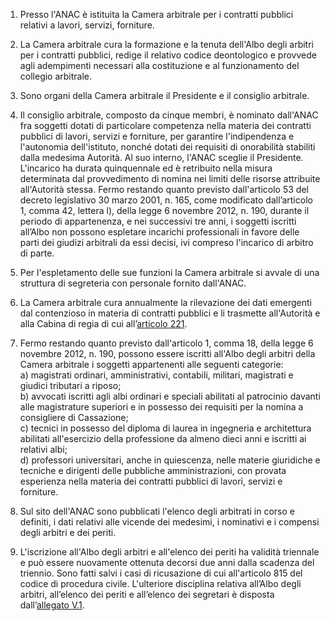 1. Presso l'ANAC è istituita la Camera arbitrale per i contratti pubblici relativi a lavori, servizi, forniture.

2. La Camera arbitrale cura la formazione e la tenuta dell'Albo degli arbitri per i contratti pubblici, redige il relativo codice deontologico e provvede agli adempimenti necessari alla costituzione e al funzionamento del collegio arbitrale.

3. Sono organi della Camera arbitrale il Presidente e il consiglio arbitrale.

4. Il consiglio arbitrale, composto da cinque membri, è nominato dall'ANAC fra soggetti dotati di particolare competenza nella materia dei contratti pubblici di lavori, servizi e forniture, per garantire l'indipendenza e l'autonomia dell'istituto, nonché dotati dei requisiti di onorabilità stabiliti dalla medesima Autorità. Al suo interno, l'ANAC sceglie il Presidente. L'incarico ha durata quinquennale ed è retribuito nella misura determinata dal provvedimento di nomina nei limiti delle risorse attribuite all'Autorità stessa. Fermo restando quanto previsto dall'articolo 53 del decreto legislativo 30 marzo 2001, n. 165, come modificato dall’articolo 1, comma 42, lettera l), della legge 6 novembre 2012, n. 190, durante il periodo di appartenenza, e nei successivi tre anni, i soggetti iscritti all’Albo non possono espletare incarichi professionali in favore delle parti dei giudizi arbitrali da essi decisi, ivi compreso l'incarico di arbitro di parte.

5. Per l'espletamento delle sue funzioni la Camera arbitrale si avvale di una struttura di segreteria con personale fornito dall'ANAC.

6. La Camera arbitrale cura annualmente la rilevazione dei dati emergenti dal contenzioso in materia di contratti pubblici e li trasmette all'Autorità e alla Cabina di regia di cui all’[articolo 221](/articolo-221/2). 

7. Fermo restando quanto previsto dall'articolo 1, comma 18, della legge 6 novembre 2012, n. 190, possono essere iscritti all'Albo degli arbitri della Camera arbitrale i soggetti appartenenti alle seguenti categorie: <br>a) magistrati ordinari, amministrativi, contabili, militari, magistrati e giudici tributari a riposo; <br>b) avvocati iscritti agli albi ordinari e speciali abilitati al patrocinio davanti alle magistrature superiori e in possesso dei requisiti per la nomina a consigliere di Cassazione; <br>c) tecnici in possesso del diploma di laurea in ingegneria e architettura abilitati all'esercizio della professione da almeno dieci anni e iscritti ai relativi albi; <br>d) professori universitari, anche in quiescenza, nelle materie giuridiche e tecniche e dirigenti delle pubbliche amministrazioni, con provata esperienza nella materia dei contratti pubblici di lavori, servizi e forniture. 

8. Sul sito dell'ANAC sono pubblicati l'elenco degli arbitrati in corso e definiti, i dati relativi alle vicende dei medesimi, i nominativi e i compensi degli arbitri e dei periti.

9. L'iscrizione all'Albo degli arbitri e all'elenco dei periti ha validità triennale e può essere nuovamente ottenuta decorsi due anni dalla scadenza del triennio. Sono fatti salvi i casi di ricusazione di cui all'articolo 815 del codice di procedura civile. L'ulteriore disciplina relativa all’Albo degli arbitri, all’elenco dei periti e all’elenco dei segretari è disposta dall’[allegato V.1](/section/attachment-5-1/1).
